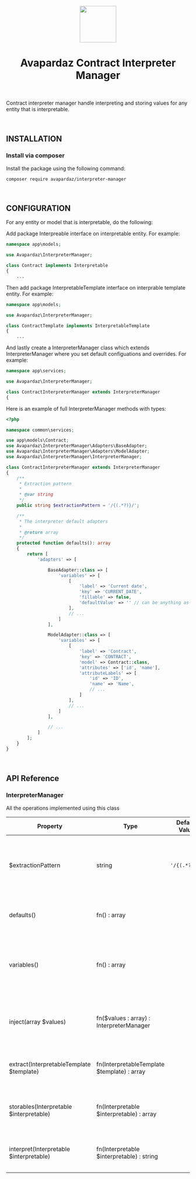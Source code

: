 <p align="center">
    <a href="https://github.com/avx" target="_blank">
        <img src="https://avapardaz.ir/_nuxt/img/avapardaz-logo.56c88f3.png" height="100px">
    </a>
    <h1 align="center">Avapardaz Contract Interpreter Manager</h1>
    <br>
</p>

Contract interpreter manager handle interpreting and storing values for any entity that is interpretable.

<br/>

## INSTALLATION

### Install via composer

Install the package using the following command:

```
composer require avapardaz/interpreter-manager
```

<br/>

## CONFIGURATION

For any entity or model that is interpretable, do the following:

Add package Interpreable interface on interpretable entity. For example:

```php
namespace app\models;

use Avapardaz\InterpreterManager;

class Contract implements Interpretable
{
    ...

```

Then add package InterpretableTemplate interface on interprable template entity. For example:

```php
namespace app\models;

use Avapardaz\InterpreterManager;

class ContractTemplate implements InterpretableTemplate
{
    ...

```

And lastly create a InterpreterManager class which extends InterpreterManager where you set default configuations and overrides. For example:

```php
namespace app\services;

use Avapardaz\InterpreterManager;

class ContractInterpreterManager extends InterpreterManager
{

```

Here is an example of full InterpreterManager methods with types:

```php
<?php

namespace common\services;

use app\models\Contract;
use Avapardaz\InterpreterManager\Adapters\BaseAdapter;
use Avapardaz\InterpreterManager\Adapters\ModelAdapter;
use Avapardaz\InterpreterManager\InterpreterManager;

class ContractInterpreterManager extends InterpreterManager
{
    /**
     * Extraction pattern
     *
     * @var string
     */
    public string $extractionPattern = '/{(.*?)}/';

    /**
     * The interpreter default adapters
     *
     * @return array
     */
    protected function defaults(): array
    {
        return [
            'adapters' => [

                BaseAdapter::class => [
                    'variables' => [
                        [
                            'label' => 'Current date',
                            'key' => 'CURRENT_DATE',
                            'fillable' => false,
                            'defaultValue' => '' // can be anything as default or can set in when interpreting via inject
                        ],
                        // ...
                    ]
                ],

                ModelAdapter::class => [
                    'variables' => [
                        [
                            'label' => 'Contract',
                            'key' => 'CONTRACT',
                            'model' => Contract::class,
                            'attributes' => ['id', 'name'],
                            'attributeLabels' => [
                                'id' => 'ID',
                                'name' => 'Name',
                                // ...
                            ]
                        ],
                        // ...
                    ]
                ],

                // ...
            ]
        ];
    }
}
```

<br/>

## API Reference

### InterpreterManager

All the operations implemented using this class

| Property                                 | Type                                        | Default Value | Description                                                                                  |
| ---------------------------------------- | ------------------------------------------- | ------------- | -------------------------------------------------------------------------------------------- |
| $extractionPattern                       | string                                      | `'/{(.*?)}/'` | The pattern that use to extract variables from interpretable template content                |
| defaults()                               | fn() : array                                |               | Default interpreter adapters for global variables                                            |
| variables()                              | fn() : array                                |               | Return array of all interpreter registered variables with their label, key and default value |
| inject(array $values)                    | fn($values : array) : InterpreterManager    |               | Inject values to interpreter at runtime to override default values with exact values         |
| extract(InterpretableTemplate $template) | fn(InterpretableTemplate $template) : array |               | Extract all interpretable variable from interpretable template                               |
| storables(Interpretable $interpretable)  | fn(Interpretable $interpretable) : array    |               | Get all interpretables storable variable along their values                                  |
| interpret(Interpretable $interpretable)  | fn(Interpretable $interpretable) : string   |               | Interpret interpretable using registered variables                                           |
